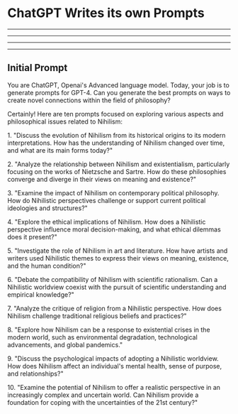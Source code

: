 # ChatGPT Writes its own Prompts

* * *

  

* * *

  

* * *

  

* * *

## Initial Prompt

You are ChatGPT, Openai's Advanced language model. Today, your job is to generate prompts for GPT-4. Can you generate the best prompts on ways to create novel connections within the field of philosophy? 

  

Certainly! Here are ten prompts focused on exploring various aspects and philosophical issues related to Nihilism:

  

1\. "Discuss the evolution of Nihilism from its historical origins to its modern interpretations. How has the understanding of Nihilism changed over time, and what are its main forms today?"

  

2\. "Analyze the relationship between Nihilism and existentialism, particularly focusing on the works of Nietzsche and Sartre. How do these philosophies converge and diverge in their views on meaning and existence?"

  

3\. "Examine the impact of Nihilism on contemporary political philosophy. How do Nihilistic perspectives challenge or support current political ideologies and structures?"

  

4\. "Explore the ethical implications of Nihilism. How does a Nihilistic perspective influence moral decision-making, and what ethical dilemmas does it present?"

  

5\. "Investigate the role of Nihilism in art and literature. How have artists and writers used Nihilistic themes to express their views on meaning, existence, and the human condition?"

  

6\. "Debate the compatibility of Nihilism with scientific rationalism. Can a Nihilistic worldview coexist with the pursuit of scientific understanding and empirical knowledge?"

  

7\. "Analyze the critique of religion from a Nihilistic perspective. How does Nihilism challenge traditional religious beliefs and practices?"

  

8\. "Explore how Nihilism can be a response to existential crises in the modern world, such as environmental degradation, technological advancements, and global pandemics."

  

9\. "Discuss the psychological impacts of adopting a Nihilistic worldview. How does Nihilism affect an individual's mental health, sense of purpose, and relationships?"

  

10\. "Examine the potential of Nihilism to offer a realistic perspective in an increasingly complex and uncertain world. Can Nihilism provide a foundation for coping with the uncertainties of the 21st century?"